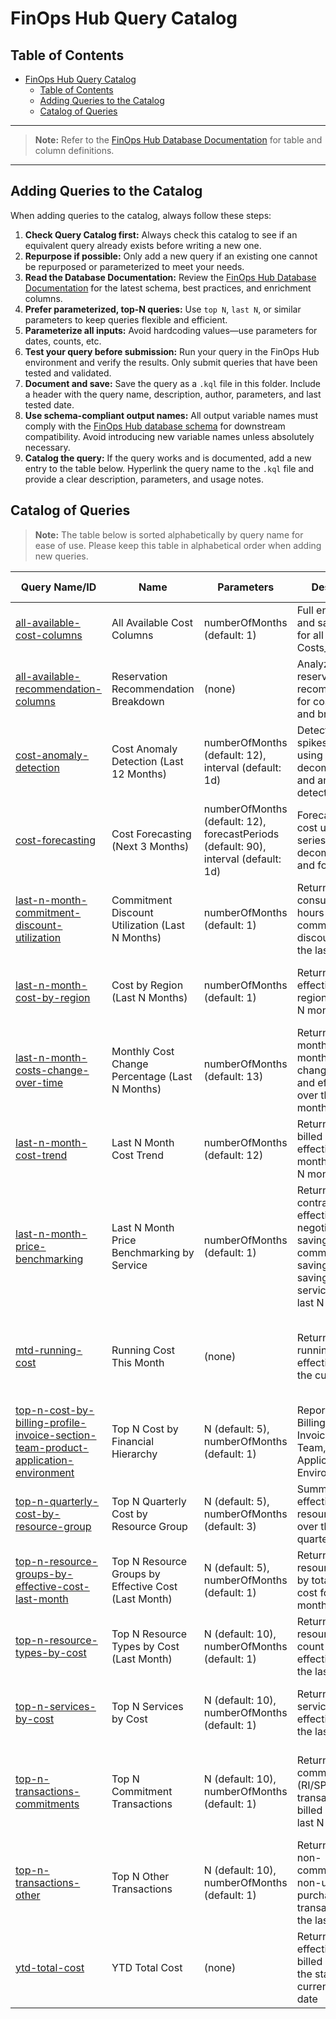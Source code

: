 # FinOps Hub Query Catalog

## Table of Contents

- [FinOps Hub Query Catalog](#finops-hub-query-catalog)
  - [Table of Contents](#table-of-contents)
  - [Adding Queries to the Catalog](#adding-queries-to-the-catalog)
  - [Catalog of Queries](#catalog-of-queries)

---

> **Note:** Refer to the [FinOps Hub Database Documentation](./finops-hub-database-guide.md) for table and column definitions.

---

## Adding Queries to the Catalog

When adding queries to the catalog, always follow these steps:

1. **Check Query Catalog first:** Always check this catalog to see if an equivalent query already exists before writing a new one.
2. **Repurpose if possible:** Only add a new query if an existing one cannot be repurposed or parameterized to meet your needs.
3. **Read the Database Documentation:** Review the [FinOps Hub Database Documentation](./finops-hub-database-guide.md) for the latest schema, best practices, and enrichment columns.
4. **Prefer parameterized, top-N queries:** Use `top N`, `last N`, or similar parameters to keep queries flexible and efficient.
5. **Parameterize all inputs:** Avoid hardcoding values—use parameters for dates, counts, etc.
6. **Test your query before submission:** Run your query in the FinOps Hub environment and verify the results. Only submit queries that have been tested and validated.
7. **Document and save:** Save the query as a `.kql` file in this folder. Include a header with the query name, description, author, parameters, and last tested date.
8. **Use schema-compliant output names:** All output variable names must comply with the [FinOps Hub database schema](./finops-hub-database-guide.md) for downstream compatibility. Avoid introducing new variable names unless absolutely necessary.
9. **Catalog the query:** If the query works and is documented, add a new entry to the table below. Hyperlink the query name to the `.kql` file and provide a clear description, parameters, and usage notes.

## Catalog of Queries

> **Note:** The table below is sorted alphabetically by query name for ease of use. Please keep this table in alphabetical order when adding new queries.

| Query Name/ID | Name | Parameters | Description | Usage | Last Tested |
|---------------|--------------|------------|-------------|-------|-------------|
| [all-available-cost-columns](./catalog/all-available-cost-columns.kql) | All Available Cost Columns | numberOfMonths (default: 1) | Full enrichment and savings logic for all columns in Costs_v1_0 | Use as a base for custom analytics and reporting | 2025-05-17 |
| [all-available-recommendation-columns](./catalog/all-available-recommendation-columns.kql) | Reservation Recommendation Breakdown | (none) | Analyze reservation recommendations for cost savings and break-even | Use to identify and justify reservation purchases | 2025-05-17 |
| [cost-anomaly-detection](./catalog/cost-anomaly-detection.kql) | Cost Anomaly Detection (Last 12 Months) | numberOfMonths (default: 12), interval (default: 1d) | Detects cost spikes and drops using time series decomposition and anomaly detection | Use for anomaly detection in cost trends | 2025-05-17 |
| [cost-forecasting](./catalog/cost-forecasting.kql) | Cost Forecasting (Next 3 Months) | numberOfMonths (default: 12), forecastPeriods (default: 90), interval (default: 1d) | Forecasts future cost using time series decomposition and forecasting | Use for projected spend and budget planning | 2025-05-17 |
| [last-n-month-commitment-discount-utilization](./catalog/last-n-month-commitment-discount-utilization.kql) | Commitment Discount Utilization (Last N Months) | numberOfMonths (default: 1) | Returns total consumed core hours by commitment discount type for the last N months | Use to analyze RI/SP/on-demand utilization for optimization | 2025-05-17 |
| [last-n-month-cost-by-region](./catalog/last-n-month-cost-by-region.kql) | Cost by Region (Last N Months) | numberOfMonths (default: 1) | Returns total effective cost by region for the last N months | Use for regional cost breakdowns and optimization | 2025-05-17 |
| [last-n-month-costs-change-over-time](./catalog/last-n-month-costs-change-over-time.kql) | Monthly Cost Change Percentage (Last N Months) | numberOfMonths (default: 13) | Returns the month-over-month percent change for billed and effective cost over the last N months | Use to monitor cost volatility and trend direction | 2025-05-17 |
| [last-n-month-cost-trend](./catalog/last-n-month-cost-trend.kql) | Last N Month Cost Trend | numberOfMonths (default: 12) | Returns total billed and effective cost by month for the last N months | Use for cost trend analysis and reporting | 2025-05-17 |
| [last-n-month-price-benchmarking](./catalog/last-n-month-price-benchmarking.kql) | Last N Month Price Benchmarking by Service | numberOfMonths (default: 1) | Returns list price, contracted price, effective price, negotiated savings, commitment savings, and total savings by service for the last N months | Use for price benchmarking and savings analysis | 2025-05-17 |
| [mtd-running-cost](./catalog/mtd-running-cost.kql) | Running Cost This Month | (none) | Returns the running daily effective cost for the current month | Use for tracking cumulative spend throughout the current month | 2025-05-17 |
| [top-n-cost-by-billing-profile-invoice-section-team-product-application-environment](./catalog/top-n-cost-by-billing-profile-invoice-section-team-product-application-environment.kql) | Top N Cost by Financial Hierarchy | N (default: 5), numberOfMonths (default: 1) | Reports cost by Billing Profile, Invoice Section, Team, Product, Application, Environment | Use for detailed cost allocation and reporting | 2025-05-17 |
| [top-n-quarterly-cost-by-resource-group](./catalog/top-n-quarterly-cost-by-resource-group.kql) | Top N Quarterly Cost by Resource Group | N (default: 5), numberOfMonths (default: 3) | Summarize effective cost by resource group over the last quarter | Use for quarterly resource group cost reporting | 2025-05-17 |
| [top-n-resource-groups-by-effective-cost-last-month](./catalog/top-n-resource-groups-by-effective-cost-last-month.kql) | Top N Resource Groups by Effective Cost (Last Month) | N (default: 5), numberOfMonths (default: 1) | Returns the top N resource groups by total effective cost for the last month | Use for monthly cost concentration analysis | 2025-05-17 |
| [top-n-resource-types-by-cost](./catalog/top-n-resource-types-by-cost.kql) | Top N Resource Types by Cost (Last Month) | N (default: 10), numberOfMonths (default: 1) | Returns the top N resource types by count and total effective cost for the last N months | Use for usage analysis and cost impact by resource type | 2025-05-17 |
| [top-n-services-by-cost](./catalog/top-n-services-by-cost.kql) | Top N Services by Cost | N (default: 10), numberOfMonths (default: 1) | Returns the top N services by total effective cost for the last month | Use for identifying major cost drivers by service | 2025-05-17 |
| [top-n-transactions-commitments](./catalog/top-n-transactions-commitments.kql) | Top N Commitment Transactions | N (default: 10), numberOfMonths (default: 1) | Returns the top N commitment (RI/SP) transactions by billed cost for the last N months | Use for analyzing largest commitment transactions and their savings | 2025-05-17 |
| [top-n-transactions-other](./catalog/top-n-transactions-other.kql) | Top N Other Transactions | N (default: 10), numberOfMonths (default: 1) | Returns the top N non-commitment, non-usage purchase transactions for the last N months | Use for analyzing miscellaneous Azure purchases not covered by RI/SP | 2025-05-17 |
| [ytd-total-cost](./catalog/ytd-total-cost.kql) | YTD Total Cost | (none) | Returns the total effective and billed cost from the start of the current year to date | Use for annual cost reporting and executive summaries | 2025-05-17 |

